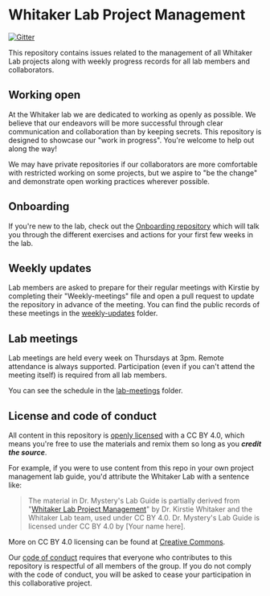 # Whitaker Lab Project Management

[![Gitter](https://img.shields.io/gitter/room/nwjs/nw.js.svg)](https://gitter.im/WhitakerLab/Lobby)

This repository contains issues related to the management of all Whitaker Lab projects along with weekly progress records for all lab members and collaborators.

## Working open

At the Whitaker lab we are dedicated to working as openly as possible. We believe that our endeavors will be more successful through clear communication and collaboration than by keeping secrets. This repository is designed to showcase our "work in progress". You're welcome to help out along the way!

We may have private repositories if our collaborators are more comfortable with restricted working on some projects, but we aspire to "be the change" and demonstrate open working practices wherever possible.

## Onboarding

If you're new to the lab, check out the [Onboarding repository](https://github.com/WhitakerLab/Onboarding) which will talk you through the different exercises and actions for your first few weeks in the lab.

## Weekly updates

Lab members are asked to prepare for their regular meetings with Kirstie by completing their "Weekly-meetings" file and open a pull request to update the repository in advance of the meeting.
You can find the public records of these meetings in the [weekly-updates](weekly-updates) folder.

## Lab meetings

Lab meetings are held every week on Thursdays at 3pm.
Remote attendance is always supported.
Participation (even if you can't attend the meeting itself) is required from all lab members.

You can see the schedule in the [lab-meetings](lab-meetings) folder.

## License and code of conduct

All content in this repository is [openly licensed](https://github.com/WhitakerLab/WhitakerLabProjectManagement/blob/master/LICENSE) with a CC BY 4.0, which means you're free to use the materials and remix them so long as you ***credit the source***. 

For example, if you were to use content from this repo in your own project management lab guide, you'd attribute the Whitaker Lab with a sentence like:

> The material in Dr. Mystery's Lab Guide is partially derived from "[Whitaker Lab Project Management](https://github.com/WhitakerLab/WhitakerLabProjectManagement)" by Dr. Kirstie Whitaker and the Whitaker Lab team, used under CC BY 4.0. Dr. Mystery's Lab Guide is licensed under CC BY 4.0 by [Your name here].

More on CC BY 4.0 licensing can be found at [Creative Commons](https://creativecommons.org/licenses/by/4.0/).

Our [code of conduct](https://github.com/WhitakerLab/WhitakerLabProjectManagement/blob/master/CODE_OF_CONDUCT.md) requires that everyone who contributes to this repository is respectful of all members of the group. If you do not comply with the code of conduct, you will be asked to cease your participation in this collaborative project.
